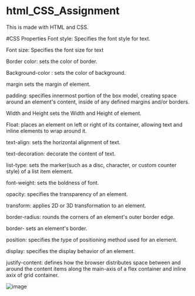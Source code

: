 # html_CSS_Assignment
This is made with HTML and CSS.

#CSS Properties
Font style: Specifies the font style for text.

Font size: Specifies the font size for text

Border color: sets the color of border.

Background-color : sets the color of background.

margin sets the margin of element.

padding: specifies innermost portion of the box model, creating space around an element's content, inside of any defined margins and/or borders.

Width and Height sets the Width and Height of element.

Float: places an element on left or right of its container, allowing text and inline elements to wrap around it.

text-align: sets the horizontal alignment of text.

text-decoration: decorate the content of text.

list-type: sets the marker(such as a disc, character, or custom counter style) of a list item element.

font-weight: sets the boldness of font.

opacity: specifies the transparency of an element.

transform: applies 2D or 3D transformation to an element.

border-radius: rounds the corners of an element's outer border edge.

border- sets an element's border.

position: specifies the type of positioning method used for an element.

display: specifies the display behavior of an element.

justify-content: defines how the browser distributes space between and around the content items along the main-axis of a flex container and inline axix of grid container.

![image](https://user-images.githubusercontent.com/88819472/132131327-77d8a93d-6382-4a48-82aa-64a2a8945c23.png)

